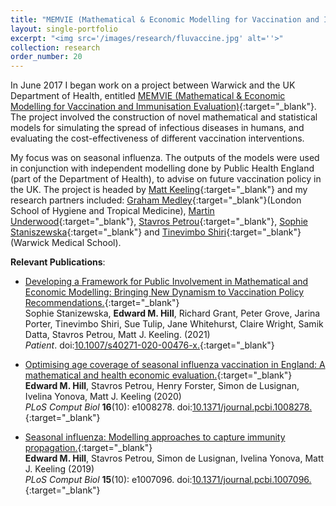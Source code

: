 ```yaml
---
title: "MEMVIE (Mathematical & Economic Modelling for Vaccination and Immunisation Evaluation)"
layout: single-portfolio
excerpt: "<img src='/images/research/fluvaccine.jpg' alt=''>"
collection: research
order_number: 20
---
```


[MEMVIE_link]: https://warwick.ac.uk/fac/cross_fac/zeeman_institute/new_research/combatting_disease/memvie/
[MK_link]: https://www2.warwick.ac.uk/fac/sci/maths/people/staff/matt_keeling/
[GM_link]: https://www.lshtm.ac.uk/aboutus/people/medley.graham
[MU_link]: https://www2.warwick.ac.uk/fac/med/staff/underwood/
[SP_link]: https://www2.warwick.ac.uk/fac/med/staff/petrou/
[SS_link]: https://www2.warwick.ac.uk/fac/med/research/hscience/wrn/staff/sophie_staniszewska
[TS_link]: https://www2.warwick.ac.uk/fac/med/staff/tshiri/

In June 2017 I began work on a project between Warwick and the UK Department of Health, entitled [MEMVIE (Mathematical & Economic Modelling for Vaccination and Immunisation Evaluation)][MEMVIE_link]{:target="_blank"}. The project involved the construction of novel mathematical and statistical models for simulating the spread of infectious diseases in humans, and evaluating the cost-effectiveness of different vaccination interventions.

My focus was on seasonal influenza. The outputs of the models were used in conjunction with independent modelling done by Public Health England (part of the Department of Health), to advise on future vaccination policy in the UK. The project is headed by [Matt Keeling][MK_link]{:target="_blank"} and my research partners included: [Graham Medley][GM_link]{:target="_blank"}(London School of Hygiene and Tropical Medicine), [Martin Underwood][MU_link]{:target="_blank"}, [Stavros Petrou][SP_link]{:target="_blank"}, [Sophie Staniszewska][SS_link]{:target="_blank"} and [Tinevimbo Shiri][TS_link]{:target="_blank"} (Warwick Medical School).

**Relevant Publications**:

* [Developing a Framework for Public Involvement in Mathematical and Economic Modelling: Bringing New Dynamism to Vaccination Policy Recommendations.][PPI_paper]{:target="_blank"}<br/>
Sophie Stanizewska, **Edward M. Hill**, Richard Grant, Peter Grove, Jarina Porter, Tinevimbo Shiri, Sue Tulip, Jane Whitehurst, Claire Wright, Samik Datta, Stavros Petrou, Matt J. Keeling. (2021)<br/>
*Patient*. doi:[10.1007/s40271-020-00476-x.][PPI_doi]{:target="_blank"}<br/>

* [Optimising age coverage of seasonal influenza vaccination in England: A mathematical and health economic evaluation.][Age_paper]{:target="_blank"}<br/>
**Edward M. Hill**, Stavros Petrou, Henry Forster, Simon de Lusignan, Ivelina Yonova, Matt J. Keeling (2020)<br/>
*PLoS Comput Biol* **16**(10): e1008278. doi:[10.1371/journal.pcbi.1008278.][Age_doi]{:target="_blank"}<br/>

* [Seasonal influenza: Modelling approaches to capture immunity propagation.][NonAge_paper]{:target="_blank"}<br/>
**Edward M. Hill**, Stavros Petrou, Simon de Lusignan, Ivelina Yonova, Matt J. Keeling (2019)<br/>
*PLoS Comput Biol* **15**(10): e1007096. doi:[10.1371/journal.pcbi.1007096.][NonAge_doi]{:target="_blank"}<br/>

[PPI_paper]: https://link.springer.com/article/10.1007/s40271-020-00476-x
[PPI_doi]: https://doi.org/10.1007/s40271-020-00476-x
[Age_paper]: https://journals.plos.org/ploscompbiol/article?id=10.1371/journal.pcbi.1008278
[Age_doi]: https://doi.org/10.1371/journal.pcbi.1008278
[NonAge_paper]: https://journals.plos.org/ploscompbiol/article?id=10.1371/journal.pcbi.1007096
[NonAge_doi]: https://doi.org/10.1371/journal.pcbi.1007096
